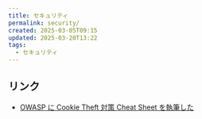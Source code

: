 ```yaml
---
title: セキュリティ
permalink: security/
created: 2025-03-05T09:15
updated: 2025-03-20T13:22
tags:
  - セキュリティ
---
```

## リンク
- [OWASP に Cookie Theft 対策 Cheat Sheet を執筆した](https://blog.jxck.io/entries/2025-03-03/owasp-cheat-sheet.html)